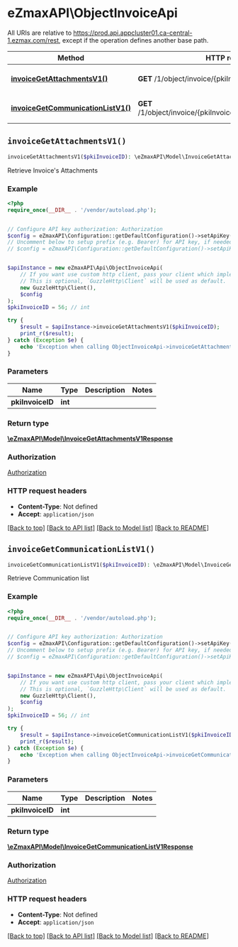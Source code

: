 # eZmaxAPI\ObjectInvoiceApi

All URIs are relative to https://prod.api.appcluster01.ca-central-1.ezmax.com/rest, except if the operation defines another base path.

| Method | HTTP request | Description |
| ------------- | ------------- | ------------- |
| [**invoiceGetAttachmentsV1()**](ObjectInvoiceApi.md#invoiceGetAttachmentsV1) | **GET** /1/object/invoice/{pkiInvoiceID}/getAttachments | Retrieve Invoice&#39;s Attachments |
| [**invoiceGetCommunicationListV1()**](ObjectInvoiceApi.md#invoiceGetCommunicationListV1) | **GET** /1/object/invoice/{pkiInvoiceID}/getCommunicationList | Retrieve Communication list |


## `invoiceGetAttachmentsV1()`

```php
invoiceGetAttachmentsV1($pkiInvoiceID): \eZmaxAPI\Model\InvoiceGetAttachmentsV1Response
```

Retrieve Invoice's Attachments



### Example

```php
<?php
require_once(__DIR__ . '/vendor/autoload.php');


// Configure API key authorization: Authorization
$config = eZmaxAPI\Configuration::getDefaultConfiguration()->setApiKey('Authorization', 'YOUR_API_KEY');
// Uncomment below to setup prefix (e.g. Bearer) for API key, if needed
// $config = eZmaxAPI\Configuration::getDefaultConfiguration()->setApiKeyPrefix('Authorization', 'Bearer');


$apiInstance = new eZmaxAPI\Api\ObjectInvoiceApi(
    // If you want use custom http client, pass your client which implements `GuzzleHttp\ClientInterface`.
    // This is optional, `GuzzleHttp\Client` will be used as default.
    new GuzzleHttp\Client(),
    $config
);
$pkiInvoiceID = 56; // int

try {
    $result = $apiInstance->invoiceGetAttachmentsV1($pkiInvoiceID);
    print_r($result);
} catch (Exception $e) {
    echo 'Exception when calling ObjectInvoiceApi->invoiceGetAttachmentsV1: ', $e->getMessage(), PHP_EOL;
}
```

### Parameters

| Name | Type | Description  | Notes |
| ------------- | ------------- | ------------- | ------------- |
| **pkiInvoiceID** | **int**|  | |

### Return type

[**\eZmaxAPI\Model\InvoiceGetAttachmentsV1Response**](../Model/InvoiceGetAttachmentsV1Response.md)

### Authorization

[Authorization](../../README.md#Authorization)

### HTTP request headers

- **Content-Type**: Not defined
- **Accept**: `application/json`

[[Back to top]](#) [[Back to API list]](../../README.md#endpoints)
[[Back to Model list]](../../README.md#models)
[[Back to README]](../../README.md)

## `invoiceGetCommunicationListV1()`

```php
invoiceGetCommunicationListV1($pkiInvoiceID): \eZmaxAPI\Model\InvoiceGetCommunicationListV1Response
```

Retrieve Communication list



### Example

```php
<?php
require_once(__DIR__ . '/vendor/autoload.php');


// Configure API key authorization: Authorization
$config = eZmaxAPI\Configuration::getDefaultConfiguration()->setApiKey('Authorization', 'YOUR_API_KEY');
// Uncomment below to setup prefix (e.g. Bearer) for API key, if needed
// $config = eZmaxAPI\Configuration::getDefaultConfiguration()->setApiKeyPrefix('Authorization', 'Bearer');


$apiInstance = new eZmaxAPI\Api\ObjectInvoiceApi(
    // If you want use custom http client, pass your client which implements `GuzzleHttp\ClientInterface`.
    // This is optional, `GuzzleHttp\Client` will be used as default.
    new GuzzleHttp\Client(),
    $config
);
$pkiInvoiceID = 56; // int

try {
    $result = $apiInstance->invoiceGetCommunicationListV1($pkiInvoiceID);
    print_r($result);
} catch (Exception $e) {
    echo 'Exception when calling ObjectInvoiceApi->invoiceGetCommunicationListV1: ', $e->getMessage(), PHP_EOL;
}
```

### Parameters

| Name | Type | Description  | Notes |
| ------------- | ------------- | ------------- | ------------- |
| **pkiInvoiceID** | **int**|  | |

### Return type

[**\eZmaxAPI\Model\InvoiceGetCommunicationListV1Response**](../Model/InvoiceGetCommunicationListV1Response.md)

### Authorization

[Authorization](../../README.md#Authorization)

### HTTP request headers

- **Content-Type**: Not defined
- **Accept**: `application/json`

[[Back to top]](#) [[Back to API list]](../../README.md#endpoints)
[[Back to Model list]](../../README.md#models)
[[Back to README]](../../README.md)
